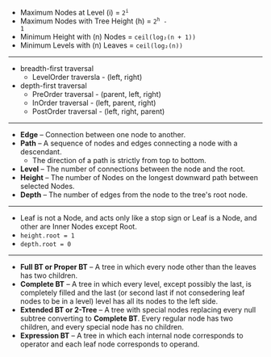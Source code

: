 - Maximum Nodes at Level (i) = <code>2<sup>i</sup></code>
- Maximum Nodes with Tree Height (h) = <code>2<sup>h</sup> - 1</code>
- Minimum Height with (n) Nodes = <code>ceil(log₂(n + 1))</code>
- Minimum Levels with (n) Leaves = <code>ceil(log₂(n))</code>
---
- breadth-first traversal
  - LevelOrder traversla - (left, right)
- depth-first traversal
  - PreOrder traversal  - (parent, left, right)
  - InOrder traversal   - (left, parent, right)
  - PostOrder traversal - (left, right, parent)
---
- **Edge** – Connection between one node to another.
- **Path** – A sequence of nodes and edges connecting a node with a descendant.
  - The direction of a path is strictly from top to bottom.
- **Level** – The number of connections between the node and the root.
- **Height** – The number of Nodes on the longest downward path between selected Nodes.
- **Depth** – The number of edges from the node to the tree's root node.
---
- Leaf is not a Node, and acts only like a stop sign or Leaf is a Node, and other are Inner Nodes except Root.
- `height.root = 1`
- `depth.root = 0`
---
- **Full BT or Proper BT** – A tree in which every node other than the leaves has two children.
- **Complete BT** – A tree in which every level, except possibly the last, is completely filled and the last (or second last if not consedering leaf nodes to be in a level) level has all its nodes to the left side.
- **Extended BT or 2-Tree** – A tree with special nodes replacing every null subtree converting to **Complete BT**. Every regular node has two children, and every special node has no children.
- **Expression BT** – A tree in which each internal node corresponds to operator and each leaf node corresponds to operand.
